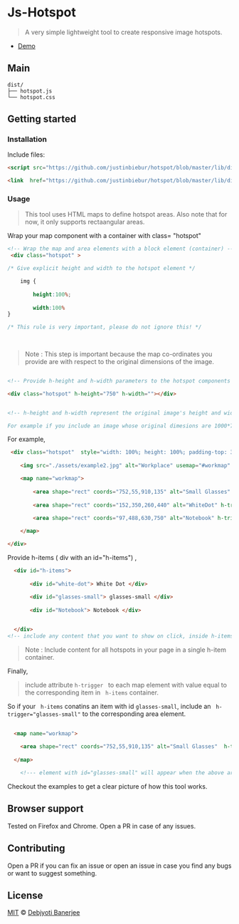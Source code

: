 # Js-Hotspot



> A very simple lightweight tool to create responsive image hotspots.

- [Demo](https://tools.debjyoti.co/example)

## Main

```text
dist/
├── hotspot.js       
└── hotspot.css   
```

## Getting started

### Installation



Include files:

```html
<script src="https://github.com/justinbiebur/hotspot/blob/master/lib/dist/hotspot.js"> </script> <!-- It is required -->

<link  href="https://github.com/justinbiebur/hotspot/blob/master/lib/dist/hotspot.css" rel="stylesheet"> <!-- It is required -->

```

### Usage

>This tool uses HTML maps to define hotspot areas. 
Also note that for now, it only supports rectaangular areas.

Wrap your map component with a container with class= "hotspot"

```html
<!-- Wrap the map and area elements with a block element (container) -->
 <div class="hotspot" >
```

```css
/* Give explicit height and width to the hotspot element */

    img {
  
        height:100%;
  
        width:100% 
}

/* This rule is very important, please do not ignore this! */
    
    
```

>Note :  This step is important because the map co-ordinates you provide are with respect to the original dimensions of the image.
```html

<!-- Provide h-height and h-width parameters to the hotspot components -->

<div class="hotspot" h-height="750" h-width=""></div>


<!-- h-height and h-width represent the original image's height and width.

For example if you include an image whose original dimesions are 1000*750 then, h-height and h-width are 750 and 1000 respectively-->

```
For example,

```html
 <div class="hotspot"  style="width: 100%; height: 100%; padding-top: 30px">
            
    <img src="./assets/example2.jpg" alt="Workplace" usemap="#workmap" />

    <map name="workmap">
        
        <area shape="rect" coords="752,55,910,135" alt="Small Glasses" h-trigger="glasses-small" />
        
        <area shape="rect" coords="152,350,260,440" alt="WhiteDot" h-trigger="white-dot" />
        
        <area shape="rect" coords="97,488,630,750" alt="Notebook" h-trigger="Notebook" />

    </map>

</div>


```
 Provide h-items ( div with an id="h-items") ,
```html
  <div id="h-items">
       
       <div id="white-dot"> White Dot </div>
        
       <div id="glasses-small"> glasses-small </div>
        
       <div id="Notebook"> Notebook </div>


  </div>
<!-- include any content that you want to show on click, inside h-items. You can style these elements accordingly. These elements will show up on click on areas of interest. The mapping will be defined by you. -->

```
>Note : Include content for all hotspots in your page in a single h-item container.

Finally,

>include attribute ```h-trigger ``` to each map element with value equal to the corresponding item in ``` h-items``` container.

So if your ``` h-items``` conatins an item with id ``` glasses-small ```, include an ``` h-trigger="glasses-small"``` to the corresponding area element.
```html
  
  <map name="workmap">
                
    <area shape="rect" coords="752,55,910,135" alt="Small Glasses"  h-trigger="glasses-small" />
    
  </map>

    <!--- element with id="glasses-small" will appear when the above area is clicked on --->

```
Checkout the examples to get a clear picture of how this tool works.



## Browser support

Tested on Firefox and Chrome. Open a PR in case of any issues.

## Contributing

Open a PR if you can fix an issue or open an issue in case you find any bugs or want to suggest something.


## License

[MIT](https://opensource.org/licenses/MIT) © [Debjyoti Banerjee](https://debjyoti.co)
